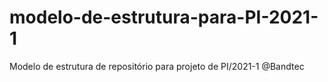 # modelo-de-estrutura-para-PI-2021-1
Modelo de estrutura de repositório para projeto de PI/2021-1 @Bandtec
